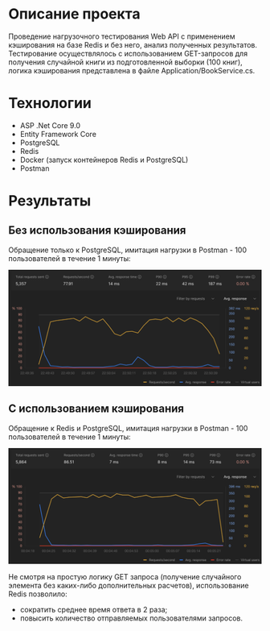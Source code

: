 # Описание проекта
Проведение нагрузочного тестирования Web API с применением кэширования на базе Redis и без него, анализ полученных результатов. Тестирование осуществлялось с использованием GET-запросов для получения случайной книги из подготовленной выборки (100 книг), логика кэширования представлена в файле Application/BookService.cs.
 
 # Технологии 
 - ASP .Net Core 9.0
 - Entity Framework Core
 - PostgreSQL
 - Redis
 - Docker (запуск контейнеров Redis и PostgreSQL)
 - Postman
 
# Результаты
## Без использования кэширования
Обращение только к PostgreSQL, имитация нагрузки в Postman - 100 пользователей в течение 1 минуты:

 ![screen1](https://github.com/arty0mst/RedisSpeedExperiment/blob/master/Screenshots/screen1.png)

## C использованием кэширования
Обращение к Redis и PostgreSQL, имитация нагрузки в Postman - 100 пользователей в течение 1 минуты:

 ![screen1](https://github.com/arty0mst/RedisSpeedExperiment/blob/master/Screenshots/screen2.png)


Не смотря на простую логику GET запроса (получение случайного элемента без каких-либо дополнительных расчетов), использование Redis позволило: 
- сократить среднее время ответа в 2 раза;
- повысить количество отправляемых пользователями запросов.
